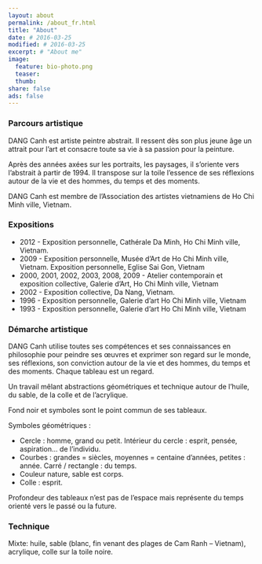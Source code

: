 ```yaml
---
layout: about
permalink: /about_fr.html
title: "About"
date: # 2016-03-25
modified: # 2016-03-25
excerpt: # "About me"
image:
  feature: bio-photo.png
  teaser:
  thumb:
share: false
ads: false
---
```


### Parcours artistique

DANG Canh est artiste peintre abstrait. Il ressent dès son plus jeune âge un attrait pour l’art et consacre toute sa vie à sa passion pour la peinture.

Après des années axées sur les portraits, les paysages, il s’oriente vers l’abstrait à partir de 1994. Il transpose sur la toile l’essence de ses réflexions autour de la vie et des hommes, du temps et des moments.

DANG Canh est membre de l’Association des artistes vietnamiens de Ho Chi Minh ville, Vietnam.

### Expositions

-	2012 -
Exposition personnelle, Cathérale Da Minh, Ho Chi Minh ville, Vietnam.
-	2009 -
Exposition personnelle, Musée d’Art de Ho Chi Minh ville, Vietnam.
Exposition personnelle, Eglise Sai Gon, Vietnam
-	2000, 2001, 2002,
2003, 2008, 2009 -
Atelier contemporain et exposition collective, Galerie d’Art, Ho Chi Minh ville, Vietnam
-	2002 -
Exposition collective, Da Nang, Vietnam.
-	1996 -
Exposition personnelle, Galerie d’art Ho Chi Minh ville, Vietnam
-	1993 -
Exposition personnelle, Galerie d’art Ho Chi Minh ville, Vietnam

### Démarche artistique

DANG Canh utilise toutes ses compétences et ses connaissances en philosophie pour peindre ses œuvres et exprimer son regard sur le monde, ses réflexions, son conviction autour de la vie et des hommes, du temps et des moments. Chaque tableau est un regard.

Un travail mêlant abstractions géométriques et technique autour de l’huile, du sable, de la colle et de l’acrylique.

Fond noir et symboles sont le point commun de ses tableaux.

Symboles géométriques :
-	Cercle : homme, grand ou petit. Intérieur du cercle : esprit, pensée, aspiration… de l’individu.
-	Courbes : grandes = siècles, moyennes = centaine d’années, petites : année. Carré / rectangle : du temps.
-	Couleur nature, sable est corps.
-	Colle : esprit.

Profondeur des tableaux n’est pas de l’espace mais représente du temps orienté vers le passé ou la future.

### Technique 

Mixte: huile, sable (blanc, fin venant des plages de Cam Ranh – Vietnam), acrylique, colle sur la toile noire.

